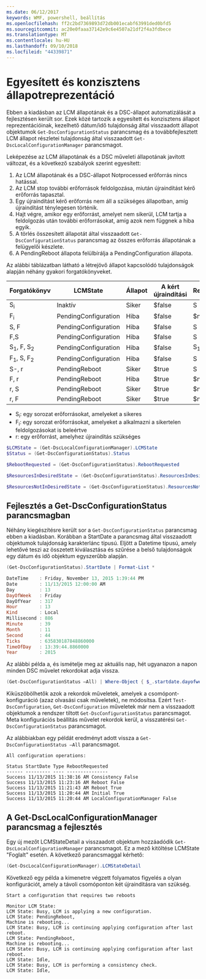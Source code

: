 ```yaml
---
ms.date: 06/12/2017
keywords: WMF, powershell, beállítás
ms.openlocfilehash: ff2c2bd7369893d72db001ecabf63991ded0bfd5
ms.sourcegitcommit: ac20e0faaa37142e9c6e4507a21df2f4a3fdbece
ms.translationtype: MT
ms.contentlocale: hu-HU
ms.lasthandoff: 09/10/2018
ms.locfileid: "44339871"
---
```

# <a name="unified-and-consistent-state-and-status-representation"></a>Egyesített és konzisztens állapotreprezentáció

Ebben a kiadásban az LCM állapotának és a DSC-állapot automatizálását a fejlesztésen került sor. Ezek közé tartozik a egyesített és konzisztens állapot reprezentációinak, kezelhető dátum/idő tulajdonság által visszaadott állapot objektumok `Get-DscConfigurationStatus` parancsmag és a továbbfejlesztett LCM állapot részletei tulajdonság által visszaadott `Get-DscLocalConfigurationManager` parancsmagot.

Leképezése az LCM állapotának és a DSC műveleti állapotának javított változat, és a következő szabályok szerint egyesített:

1. Az LCM állapotának és a DSC-állapot Notprocessed erőforrás nincs hatással.
2. Az LCM stop további erőforrások feldolgozása, miután újraindítást kérő erőforrás tapasztal.
3. Egy újraindítást kérő erőforrás nem áll a szükséges állapotban, amíg újraindítást ténylegesen történik.
4. Hajt végre, amikor egy erőforrást, amelyet nem sikerül, LCM tartja a feldolgozás után további erőforrásokat, amíg azok nem függnek a hiba egyik.
5. A törlés összesített állapotát által visszaadott `Get-DscConfigurationStatus` parancsmag az összes erőforrás állapotának a felügyelői készlete.
6. A PendingReboot állapota felülbírálja a PendingConfiguration állapota.

Az alábbi táblázatban látható a létrejövő állapot kapcsolódó tulajdonságok alapján néhány gyakori forgatókönyveket.

| Forgatókönyv                        | LCMState             | Állapot     | A kért újraindítási | ResourcesInDesiredState   | ResourcesNotInDesiredState |
|---------------------------------|----------------------|------------|---------------|------------------------------|--------------------------------|
| S<sub>i</sub>                   | Inaktív                 | Siker    | $false        | S                            | $null                          |
| F<sub>i</sub>                   | PendingConfiguration | Hiba    | $false        | $null                        | F                              |
| S, F                             | PendingConfiguration | Hiba    | $false        | S                            | F                              |
| F,S                             | PendingConfiguration | Hiba    | $false        | S                            | F                              |
| S<sub>1</sub>, F, S<sub>2</sub> | PendingConfiguration | Hiba    | $false        | S<sub>1</sub>, S<sub>2</sub> | F                              |
| F<sub>1</sub>, S, F<sub>2</sub> | PendingConfiguration | Hiba    | $false        | S                            | F<sub>1</sub>, F<sub>2</sub>   |
| S-, r                            | PendingReboot        | Siker    | $true         | S                            | r                              |
| F, r                            | PendingReboot        | Hiba    | $true         | $null                        | F, r                           |
| r, S                            | PendingReboot        | Siker    | $true         | $null                        | r                              |
| r, F                            | PendingReboot        | Siker    | $true         | $null                        | r                              |

- S<sub>i</sub>: egy sorozat erőforrásokat, amelyeket a sikeres
- F<sub>i</sub>: egy sorozat erőforrásokat, amelyeket a alkalmazni a sikertelen feldolgozásokat is beleértve
- r: egy erőforrást, amelyhez újraindítás szükséges

```powershell
$LCMState = (Get-DscLocalConfigurationManager).LCMState
$Status = (Get-DscConfigurationStatus).Status

$RebootRequested = (Get-DscConfigurationStatus).RebootRequested

$ResourcesInDesiredState = (Get-DscConfigurationStatus).ResourcesInDesiredState

$ResourcesNotInDesiredState = (Get-DscConfigurationStatus).ResourcesNotInDesiredState
```

## <a name="enhancement-in-get-dscconfigurationstatus-cmdlet"></a>Fejlesztés a Get-DscConfigurationStatus parancsmagban

Néhány kiegészítésre került sor a `Get-DscConfigurationStatus` parancsmag ebben a kiadásban. Korábban a StartDate a parancsmag által visszaadott objektumok tulajdonság karakterlánc típusú. Eljött a Datetime típusú, amely lehetővé teszi az összetett kiválasztása és szűrése a belső tulajdonságok egy dátum és idő objektum egyszerűbb alapján.

```powershell
(Get-DscConfigurationStatus).StartDate | Format-List *

DateTime    : Friday, November 13, 2015 1:39:44 PM
Date        : 11/13/2015 12:00:00 AM
Day         : 13
DayOfWeek   : Friday
DayOfYear   : 317
Hour        : 13
Kind        : Local
Millisecond : 886
Minute      : 39
Month       : 11
Second      : 44
Ticks       : 635830187848860000
TimeOfDay   : 13:39:44.8860000
Year        : 2015
```

Az alábbi példa a, és ismételje meg az aktuális nap, hét ugyanazon a napon minden DSC művelet rekordokat adja vissza.

```powershell
(Get-DscConfigurationStatus –All) | Where-Object { $_.startdate.dayofweek -eq (Get-Date).DayOfWeek }
```

Kiküszöbölhetők azok a rekordok műveletek, amelyek a csomópont-konfiguráció (azaz olvasási csak műveletek), ne módosítsa. Ezért `Test-DscConfiguration`, `Get-DscConfiguration` műveletek már nem a visszaadott objektumok a rendszer tiltott `Get-DscConfigurationStatus` parancsmagot. Meta konfigurációs beállítás művelet rekordok kerül, a visszatérési `Get-DscConfigurationStatus` parancsmagot.

Az alábbiakban egy példát eredményt adott vissza a `Get-DscConfigurationStatus –All` parancsmagot.

```output
All configuration operations:

Status StartDate Type RebootRequested
------ --------- ---- ---------------
Success 11/13/2015 11:38:16 AM Consistency False
Success 11/13/2015 11:23:16 AM Reboot False
Success 11/13/2015 11:21:43 AM Reboot True
Success 11/13/2015 11:20:44 AM Initial True
Success 11/13/2015 11:20:44 AM LocalConfigurationManager False
```

## <a name="enhancement-in-get-dsclocalconfigurationmanager-cmdlet"></a>A Get-DscLocalConfigurationManager parancsmag a fejlesztés

Egy új mezőt LCMStateDetail a visszaadott objektum hozzáadódik `Get-DscLocalConfigurationManager` parancsmagot. Ez a mező kitöltése LCMState "Foglalt" esetén. A következő parancsmaggal kérhető:

```powershell
(Get-DscLocalConfigurationManager).LCMStateDetail
```

Következő egy példa a kimenetre végzett folyamatos figyelés a olyan konfigurációt, amely a távoli csomóponton két újraindításra van szükség.

```output
Start a configuration that requires two reboots

Monitor LCM State:
LCM State: Busy, LCM is applying a new configuration.
LCM State: PendingReboot,
Machine is rebooting...
LCM State: Busy, LCM is continuing applying configuration after last reboot.
LCM State: PendingReboot,
Machine is rebooting...
LCM State: Busy, LCM is continuing applying configuration after last reboot.
LCM State: Idle,
LCM State: Busy, LCM is performing a consistency check.
LCM State: Idle,
```
